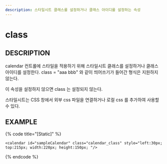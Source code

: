 ```yaml
---
description: 스타일시트 클래스를 설정하거나 클래스 아이디를 설정하는 속성
---
```


# class

## DESCRIPTION

calendar 컨트롤에 스타일을 적용하기 위해 스타일시트 클래스를 설정하거나 클래스 아이디를 설정한다. class = "aaa bbb" 와 같이 띄어쓰기가 들어간 형식은 지원하지 않는다.

이 속성을 설정하지 않으면 class 는 설정되지 않는다.

스타일시트는 CSS 창에서 외부 css 파일을 연결하거나 로컬 css 를 추가하여 사용할 수 있다.

## EXAMPLE

{% code title="\[Static\]" %}
```markup
<calendar id="sampleCalendar" class="calendar_class" style="left:30px; top:215px; width:220px; height:150px; "/>
```
{% endcode %}


